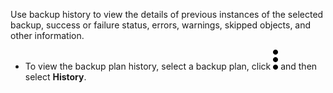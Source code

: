 
Use backup history to view the details of previous instances of the selected backup, success or failure status, errors, warnings, skipped objects, and other information.

-   To view the backup plan history, select a backup plan, click ![""](Images/zsz1597101912145.svg) and then select **History**.


